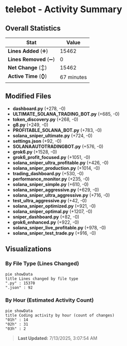 # telebot - Activity Summary 

## Overall Statistics

| Stat                   | Value                                                             |
| ---------------------- | ----------------------------------------------------------------- |
| **Lines Added** (➕)   | 15462                                          |
| **Lines Removed** (➖) | 0                                        |
| **Net Change** (↕)    | 15462                |
| **Active Time** (⌚)   | 67 minutes |


## Modified Files
- **dashboard.py** (+278, -0)
- **ULTIMATE_SOLANA_TRADING_BOT.py** (+685, -0)
- **token_discovery.py** (+268, -0)
- **g8.py** (+249, -0)
- **PROFITABLE_SOLANA_BOT.py** (+783, -0)
- **solana_sniper_ultimate.py** (+724, -0)
- **settings.json** (+92, -0)
- **SOLANAAUTOTRADINGBOT.py** (+576, -0)
- **grok6.py** (+1528, -0)
- **grok6_profit_focused.py** (+1051, -0)
- **solana_sniper_ultra_profitable.py** (+426, -0)
- **solana_sniper_production.py** (+1014, -0)
- **trading_dashboard.py** (+530, -0)
- **performance_monitor.py** (+235, -0)
- **solana_sniper_simple.py** (+610, -0)
- **solana_sniper_aggressive.py** (+629, -0)
- **solana_sniper_ultra_aggressive.py** (+716, -0)
- **test_ultra_aggressive.py** (+42, -0)
- **solana_sniper_optimized.py** (+921, -0)
- **solana_sniper_optimal.py** (+1207, -0)
- **sniper_dashboard.py** (+82, -0)
- **grok6_enhanced.py** (+922, -0)
- **solana_sniper_live_profitable.py** (+978, -0)
- **solana_sniper_test_trade.py** (+916, -0)

## Visualizations

### By File Type (Lines Changed)

```mermaid
pie showData
title Lines changed by file type
".py" : 15370
".json" : 92
```

### By Hour (Estimated Activity Count)

```mermaid
pie showData
title Coding activity by hour (count of changes)
"01h" : 14
"02h" : 31
"03h" : 2
```


> **Last Updated:** 7/13/2025, 3:07:54 AM